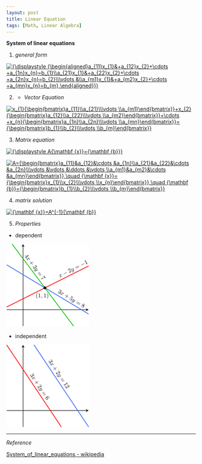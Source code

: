 ```yaml
---
layout: post
title: Linear Equation
tags: [Math, Linear Algebra]
---
```

**System of linear equations**

1. *general form*

<a href="https://www.codecogs.com/eqnedit.php?latex=\inline&space;{\displaystyle&space;{\begin{aligned}a_{11}x_{1}&&plus;a_{12}x_{2}&plus;\cdots&space;&plus;a_{1n}x_{n}=b_{1}\\a_{21}x_{1}&&plus;a_{22}x_{2}&plus;\cdots&space;&plus;a_{2n}x_{n}=b_{2}\\\vdots&space;&\\a_{m1}x_{1}&&plus;a_{m2}x_{2}&plus;\cdots&space;&plus;a_{mn}x_{n}=b_{m},\end{aligned}}}" target="_blank"><img src="https://latex.codecogs.com/gif.latex?\inline&space;{\displaystyle&space;{\begin{aligned}a_{11}x_{1}&&plus;a_{12}x_{2}&plus;\cdots&space;&plus;a_{1n}x_{n}=b_{1}\\a_{21}x_{1}&&plus;a_{22}x_{2}&plus;\cdots&space;&plus;a_{2n}x_{n}=b_{2}\\\vdots&space;&\\a_{m1}x_{1}&&plus;a_{m2}x_{2}&plus;\cdots&space;&plus;a_{mn}x_{n}=b_{m},\end{aligned}}}" title="{\displaystyle {\begin{aligned}a_{11}x_{1}&+a_{12}x_{2}+\cdots +a_{1n}x_{n}=b_{1}\\a_{21}x_{1}&+a_{22}x_{2}+\cdots +a_{2n}x_{n}=b_{2}\\\vdots &\\a_{m1}x_{1}&+a_{m2}x_{2}+\cdots +a_{mn}x_{n}=b_{m},\end{aligned}}}" /></a>


2. - *Vector Equation*

<a href="https://www.codecogs.com/eqnedit.php?latex=\inline&space;x_{1}{\begin{bmatrix}a_{11}\\a_{21}\\\vdots&space;\\a_{m1}\end{bmatrix}}&plus;x_{2}{\begin{bmatrix}a_{12}\\a_{22}\\\vdots&space;\\a_{m2}\end{bmatrix}}&plus;\cdots&space;&plus;x_{n}{\begin{bmatrix}a_{1n}\\a_{2n}\\\vdots&space;\\a_{mn}\end{bmatrix}}={\begin{bmatrix}b_{1}\\b_{2}\\\vdots&space;\\b_{m}\end{bmatrix}}" target="_blank"><img src="https://latex.codecogs.com/gif.latex?\inline&space;x_{1}{\begin{bmatrix}a_{11}\\a_{21}\\\vdots&space;\\a_{m1}\end{bmatrix}}&plus;x_{2}{\begin{bmatrix}a_{12}\\a_{22}\\\vdots&space;\\a_{m2}\end{bmatrix}}&plus;\cdots&space;&plus;x_{n}{\begin{bmatrix}a_{1n}\\a_{2n}\\\vdots&space;\\a_{mn}\end{bmatrix}}={\begin{bmatrix}b_{1}\\b_{2}\\\vdots&space;\\b_{m}\end{bmatrix}}" title="x_{1}{\begin{bmatrix}a_{11}\\a_{21}\\\vdots \\a_{m1}\end{bmatrix}}+x_{2}{\begin{bmatrix}a_{12}\\a_{22}\\\vdots \\a_{m2}\end{bmatrix}}+\cdots +x_{n}{\begin{bmatrix}a_{1n}\\a_{2n}\\\vdots \\a_{mn}\end{bmatrix}}={\begin{bmatrix}b_{1}\\b_{2}\\\vdots \\b_{m}\end{bmatrix}}" /></a>

3. *Matrix equation*

<a href="https://www.codecogs.com/eqnedit.php?latex=\inline&space;{\displaystyle&space;A{\mathbf&space;{x}}={\mathbf&space;{b}}}" target="_blank"><img src="https://latex.codecogs.com/gif.latex?\inline&space;{\displaystyle&space;A{\mathbf&space;{x}}={\mathbf&space;{b}}}" title="{\displaystyle A{\mathbf {x}}={\mathbf {b}}}" /></a>


<a href="https://www.codecogs.com/eqnedit.php?latex=\inline&space;A={\begin{bmatrix}a_{11}&a_{12}&\cdots&space;&a_{1n}\\a_{21}&a_{22}&\cdots&space;&a_{2n}\\\vdots&space;&\vdots&space;&\ddots&space;&\vdots&space;\\a_{m1}&a_{m2}&\cdots&space;&a_{mn}\end{bmatrix}},\quad&space;{\mathbf&space;{x}}={\begin{bmatrix}x_{1}\\x_{2}\\\vdots&space;\\x_{n}\end{bmatrix}},\quad&space;{\mathbf&space;{b}}={\begin{bmatrix}b_{1}\\b_{2}\\\vdots&space;\\b_{m}\end{bmatrix}}" target="_blank"><img src="https://latex.codecogs.com/gif.latex?\inline&space;A={\begin{bmatrix}a_{11}&a_{12}&\cdots&space;&a_{1n}\\a_{21}&a_{22}&\cdots&space;&a_{2n}\\\vdots&space;&\vdots&space;&\ddots&space;&\vdots&space;\\a_{m1}&a_{m2}&\cdots&space;&a_{mn}\end{bmatrix}},\quad&space;{\mathbf&space;{x}}={\begin{bmatrix}x_{1}\\x_{2}\\\vdots&space;\\x_{n}\end{bmatrix}},\quad&space;{\mathbf&space;{b}}={\begin{bmatrix}b_{1}\\b_{2}\\\vdots&space;\\b_{m}\end{bmatrix}}" title="A={\begin{bmatrix}a_{11}&a_{12}&\cdots &a_{1n}\\a_{21}&a_{22}&\cdots &a_{2n}\\\vdots &\vdots &\ddots &\vdots \\a_{m1}&a_{m2}&\cdots &a_{mn}\end{bmatrix}},\quad {\mathbf {x}}={\begin{bmatrix}x_{1}\\x_{2}\\\vdots \\x_{n}\end{bmatrix}},\quad {\mathbf {b}}={\begin{bmatrix}b_{1}\\b_{2}\\\vdots \\b_{m}\end{bmatrix}}" /></a>


4. *matrix solution*

<a href="https://www.codecogs.com/eqnedit.php?latex=\inline&space;{\mathbf&space;{x}}=A^{-1}{\mathbf&space;{b}}" target="_blank"><img src="https://latex.codecogs.com/gif.latex?\inline&space;{\mathbf&space;{x}}=A^{-1}{\mathbf&space;{b}}" title="{\mathbf {x}}=A^{-1}{\mathbf {b}}" /></a>


5. *Properties*

- dependent

![alt text](/assets/img/depend.png)

- independent

![alt text](/assets/img/independ.png)


***
*Reference*

[System_of_linear_equations - wikipedia](https://en.wikipedia.org/wiki/System_of_linear_equations)
